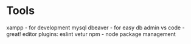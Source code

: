 

# Tools

xampp - for development mysql
dbeaver - for easy db admin
vs code - great! editor
 plugins:
  eslint
  vetur
npm - node package management 
